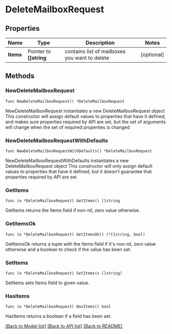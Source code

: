 # DeleteMailboxRequest

## Properties

Name | Type | Description | Notes
------------ | ------------- | ------------- | -------------
**Items** | Pointer to **[]string** | contains list of mailboxes you want to delete | [optional] 

## Methods

### NewDeleteMailboxRequest

`func NewDeleteMailboxRequest() *DeleteMailboxRequest`

NewDeleteMailboxRequest instantiates a new DeleteMailboxRequest object
This constructor will assign default values to properties that have it defined,
and makes sure properties required by API are set, but the set of arguments
will change when the set of required properties is changed

### NewDeleteMailboxRequestWithDefaults

`func NewDeleteMailboxRequestWithDefaults() *DeleteMailboxRequest`

NewDeleteMailboxRequestWithDefaults instantiates a new DeleteMailboxRequest object
This constructor will only assign default values to properties that have it defined,
but it doesn't guarantee that properties required by API are set

### GetItems

`func (o *DeleteMailboxRequest) GetItems() []string`

GetItems returns the Items field if non-nil, zero value otherwise.

### GetItemsOk

`func (o *DeleteMailboxRequest) GetItemsOk() (*[]string, bool)`

GetItemsOk returns a tuple with the Items field if it's non-nil, zero value otherwise
and a boolean to check if the value has been set.

### SetItems

`func (o *DeleteMailboxRequest) SetItems(v []string)`

SetItems sets Items field to given value.

### HasItems

`func (o *DeleteMailboxRequest) HasItems() bool`

HasItems returns a boolean if a field has been set.


[[Back to Model list]](../README.md#documentation-for-models) [[Back to API list]](../README.md#documentation-for-api-endpoints) [[Back to README]](../README.md)


